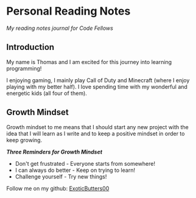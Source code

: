 # Personal Reading Notes
*My reading notes journal for Code Fellows*

## Introduction
My name is Thomas and I am excited for this journey into learning programming!

I enjoying gaming, I mainly play Call of Duty and Minecraft (where I enjoy playing with my better half). I love spending time with my wonderful and energetic kids (all four of them).


## Growth Mindset
Growth mindset to me means that I should start any new project with the idea that I will learn as I write and to keep a positive mindset in order to keep growing.

***Three Reminders for Growth Mindset***
* Don't get frustrated - Everyone starts from somewhere!
* I can always do better - Keep on trying to learn!
* Challenge yourself - Try new things!

Follow me on my github: [ExoticButters00](https://github.com/ExoticButters00)
